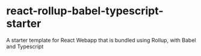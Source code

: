 # react-rollup-babel-typescript-starter
A starter template for React Webapp that is bundled using Rollup, with Babel and Typescript
